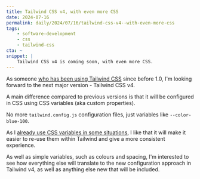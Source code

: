 ```yaml
---
title: Tailwind CSS v4, with even more CSS
date: 2024-07-16
permalink: daily/2024/07/16/tailwind-css-v4--with-even-more-css
tags:
    - software-development
    - css
    - tailwind-css
cta: ~
snippet: |
    Tailwind CSS v4 is coming soon, with even more CSS.
---
```


As someone [who has been using Tailwind CSS][0] since before 1.0, I'm looking forward to the next major version - Tailwind CSS v4.

A main difference compared to previous versions is that it will be configured in CSS using CSS variables (aka custom properties).

No more `tailwind.config.js` configuration files, just variables like `--color-blue-100`.

As I [already use CSS variables in some situations][1], I like that it will make it easier to re-use them within Tailwind and give a more consistent experience.

As well as simple variables, such as colours and spacing, I'm interested to see how everything else will translate to the new configuration approach in Tailwind v4, as well as anything else new that will be included.

[0]: {{site.url}}/blog/uis-ive-rebuilt-tailwind-css
[1]: {{site.url}}/daily/2024/07/15/the-power-of-arbitrary-classes
